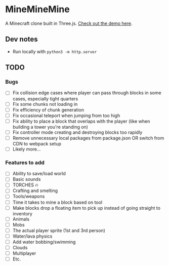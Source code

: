 # MineMineMine

A Minecraft clone built in Three.js. [Check out the demo here](https://mine.coulterpeterson.com).

## Dev notes
* Run locally with `python3 -m http.server`

## TODO

### Bugs
- [ ] Fix collision edge cases where player can pass through blocks in some cases, especially tight quarters
- [ ] Fix some chunks not loading in
- [ ] Fix efficiency of chunk generation
- [ ] Fix occasional teleport when jumping from too high
- [ ] Fix ability to place a block that overlaps with the player (like when building a tower you're standing on)
- [ ] Fix controller mode creating and destroying blocks too rapidly
- [ ] Remove unnecessary local packages from package.json OR switch from CDN to webpack setup
- [ ] Likely more...

### Features to add
- [ ] Ability to save/load world
- [ ] Basic sounds
- [ ] TORCHES 🔥
- [ ] Crafting and smelting
- [ ] Tools/weapons
- [ ] Time it takes to mine a block based on tool
- [ ] Make blocks drop a floating item to pick up instead of going straight to inventory
- [ ] Animals
- [ ] Mobs
- [ ] The actual player sprite (1st and 3rd person)
- [ ] Water/lava physics
- [ ] Add water bobbing/swimming
- [ ] Clouds
- [ ] Multiplayer
- [ ] Etc.
